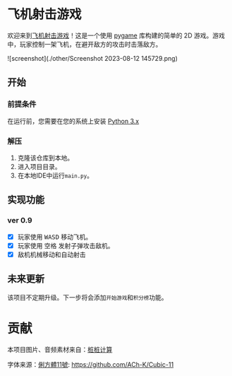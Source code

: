 # 飞机射击游戏

欢迎来到[飞机射击游戏]()！这是一个使用 [pygame](https://www.pygame.org/docs/) 库构建的简单的 2D 游戏。游戏中，玩家控制一架飞机，在避开敌方的攻击时击落敌方。

![screenshot](./other/Screenshot 2023-08-12 145729.png)

## 开始

### 前提条件

在运行前，您需要在您的系统上安装 [Python 3.x](https://www.python.org/)

### 解压

1. 克隆该仓库到本地。
2. 进入项目目录。
3. 在本地IDE中运行`main.py`。

## 实现功能
### ver 0.9

- [x] 玩家使用 <kbd>W</kbd><kbd>A</kbd><kbd>S</kbd><kbd>D</kbd> 移动飞机。
- [x] 玩家使用 <kbd>空格</kbd> 发射子弹攻击敌机。
- [x] 敌机机械移动和自动射击

## 未来更新

该项目不定期升级。下一步将会添加`开始游戏`和`积分榜`功能。

# 贡献

本项目图片、音频素材来自：[桩桩计算](https://www.bilibili.com/read/cv4962920/)  

字体来源：[俐方體11號](https://github.com/ACh-K/Cubic-11): https://github.com/ACh-K/Cubic-11
